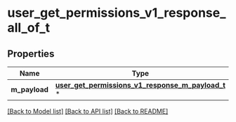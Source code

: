 # user_get_permissions_v1_response_all_of_t

## Properties
Name | Type | Description | Notes
------------ | ------------- | ------------- | -------------
**m_payload** | [**user_get_permissions_v1_response_m_payload_t**](user_get_permissions_v1_response_m_payload.md) \* |  | 

[[Back to Model list]](../README.md#documentation-for-models) [[Back to API list]](../README.md#documentation-for-api-endpoints) [[Back to README]](../README.md)


